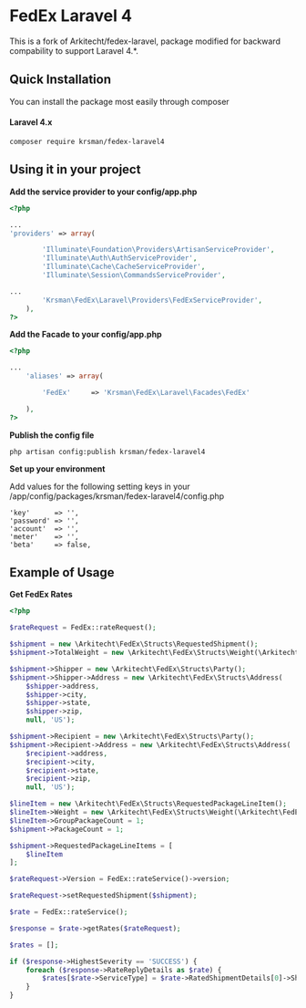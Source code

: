 FedEx Laravel 4
=================
This is a fork of Arkitecht/fedex-laravel, package modified for backward compability to support Laravel 4.*.


Quick Installation
------------------
You can install the package most easily through composer

#### Laravel 4.x
```
composer require krsman/fedex-laravel4
```

Using it in your project
------------------
**Add the service provider to your config/app.php**

```php
<?php

...
'providers' => array(

		'Illuminate\Foundation\Providers\ArtisanServiceProvider',
		'Illuminate\Auth\AuthServiceProvider',
		'Illuminate\Cache\CacheServiceProvider',
		'Illuminate\Session\CommandsServiceProvider',

...
		'Krsman\FedEx\Laravel\Providers\FedExServiceProvider',
    ),
?>
```

**Add the Facade to your config/app.php**

```php
<?php

...
    'aliases' => array(

        'FedEx'     => 'Krsman\FedEx\Laravel\Facades\FedEx'

    ),
?>
```

**Publish the config file**

```php artisan config:publish krsman/fedex-laravel4```

**Set up your environment**

Add values for the following setting keys in your /app/config/packages/krsman/fedex-laravel4/config.php

    'key'      => '',
    'password' => '',
    'account'  => '',
    'meter'    => '',
    'beta'     => false,

Example of Usage
------------------

**Get FedEx Rates**

```php
<?php

$rateRequest = FedEx::rateRequest();

$shipment = new \Arkitecht\FedEx\Structs\RequestedShipment();
$shipment->TotalWeight = new \Arkitecht\FedEx\Structs\Weight(\Arkitecht\FedEx\Enums\WeightUnits::VALUE_LB, $weight);

$shipment->Shipper = new \Arkitecht\FedEx\Structs\Party();
$shipment->Shipper->Address = new \Arkitecht\FedEx\Structs\Address(
    $shipper->address,
    $shipper->city,
    $shipper->state,
    $shipper->zip,
    null, 'US');

$shipment->Recipient = new \Arkitecht\FedEx\Structs\Party();
$shipment->Recipient->Address = new \Arkitecht\FedEx\Structs\Address(
    $recipient->address,
    $recipient->city,
    $recipient->state,
    $recipient->zip,
    null, 'US');

$lineItem = new \Arkitecht\FedEx\Structs\RequestedPackageLineItem();
$lineItem->Weight = new \Arkitecht\FedEx\Structs\Weight(\Arkitecht\FedEx\Enums\WeightUnits::VALUE_LB, $weight);
$lineItem->GroupPackageCount = 1;
$shipment->PackageCount = 1;

$shipment->RequestedPackageLineItems = [
    $lineItem
];

$rateRequest->Version = FedEx::rateService()->version;

$rateRequest->setRequestedShipment($shipment);

$rate = FedEx::rateService();

$response = $rate->getRates($rateRequest);

$rates = [];

if ($response->HighestSeverity == 'SUCCESS') {
    foreach ($response->RateReplyDetails as $rate) {
        $rates[$rate->ServiceType] = $rate->RatedShipmentDetails[0]->ShipmentRateDetail->TotalNetCharge->Amount;
    }
}
